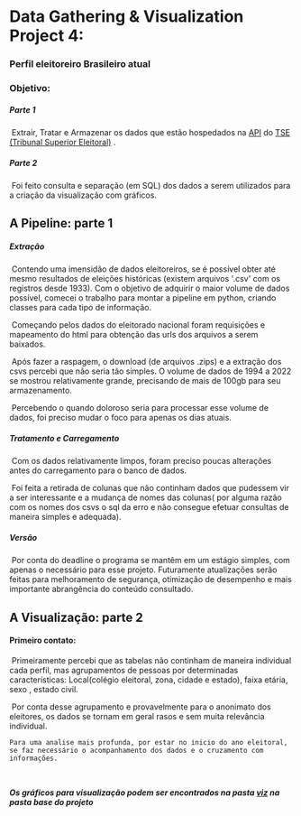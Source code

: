 # Data Gathering & Visualization Project 4:



### Perfil eleitoreiro Brasileiro atual

###		Objetivo:

##### 				Parte 1

​					Extrair, Tratar e Armazenar os dados que estão hospedados na [API](https://dadosabertos.tse.jus.br/dataset/) do [TSE (Tribunal Superior Eleitoral)](https://www.tse.jus.br/) . 

##### 				Parte 2

​					Foi feito consulta e separação (em SQL) dos dados a serem utilizados para a criação da visualização com gráficos.



## 	A Pipeline: parte 1

##### Extração

​	Contendo uma imensidão de dados eleitoreiros, se é possível obter até mesmo resultados de eleições históricas (existem arquivos '.csv'  com os registros desde 1933). Com o objetivo de adquirir o maior volume de dados possível, comecei o trabalho para montar a pipeline em python, criando classes para cada tipo de informação. 

​	Começando pelos dados do eleitorado nacional foram requisições e mapeamento do html para obtenção das urls dos arquivos a serem baixados.

​	Após fazer a raspagem, o download (de arquivos .zips) e a extração dos csvs percebi que não seria tão simples. O volume de dados de 1994 a 2022 se mostrou relativamente grande, precisando de mais de 100gb para seu armazenamento.

​	Percebendo o quando doloroso seria para processar esse volume de dados, foi preciso mudar o foco para apenas os dias atuais. 

##### Tratamento e Carregamento

​	Com os dados relativamente limpos, foram preciso poucas alterações antes do carregamento para o banco de dados. 

​	Foi feita a retirada de colunas que não continham dados que pudessem vir a ser interessante e a mudança de nomes das colunas( por alguma razão com os nomes dos csvs o sql da erro e não consegue efetuar consultas de maneira simples e adequada).



##### Versão

​	Por conta do deadline o programa se mantêm em um estágio simples, com apenas o necessário para esse projeto. Futuramente atualizações serão feitas para melhoramento de segurança, otimização de desempenho e mais importante abrangência do conteúdo consultado.





## A Visualização: parte 2

#### Primeiro contato:	

​	Primeiramente percebi que as tabelas não continham de maneira individual cada perfil, mas agrupamentos de pessoas por determinadas características: Local(colégio eleitoral, zona, cidade e estado), faixa etária, sexo , estado civil.

​	Por conta desse agrupamento e provavelmente para o anonimato  dos eleitores, os dados se tornam em geral rasos e sem muita relevância individual.

 	Para uma analise mais profunda, por estar no inicio do ano eleitoral, se faz necessário o acompanhamento dos dados e o cruzamento com informações.  

​	



***Os gráficos para visualização podem ser encontrados na pasta [viz](https://github.com/EdAndradeF/Projeto_4-5_IronHack/tree/main/vizs) na pasta base do projeto***







 

